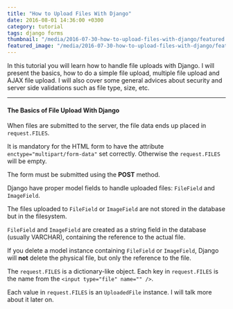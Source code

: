 ```yaml
---
title: "How to Upload Files With Django"
date: 2016-08-01 14:36:00 +0300
category: tutorial
tags: django forms
thumbnail: "/media/2016-07-30-how-to-upload-files-with-django/featured.jpg"
featured_image: "/media/2016-07-30-how-to-upload-files-with-django/featured.jpg"
---
```


In this tutorial you will learn how to handle file uploads with Django. I will present the basics, how to do a simple
file upload, multiple file upload and AJAX file upload. I will also cover some general advices about security and
server side validations such as file type, size, etc.

***

#### The Basics of File Upload With Django

When files are submitted to the server, the file data ends up placed in `request.FILES`.

It is mandatory for the HTML form to have the attribute `enctype="multipart/form-data"` set correctly. Otherwise the
`request.FILES` will be empty.

The form must be submitted using the **POST** method.

Django have proper model fields to handle uploaded files: `FileField` and `ImageField`.

The files uploaded to `FileField` or `ImageField` are not stored in the database but in the filesystem.

`FileField` and `ImageField` are created as a string field in the database (usually VARCHAR), containing the reference
to the actual file.

If you delete a model instance containing `FileField` or `ImageField`, Django will **not** delete the physical file,
but only the reference to the file.

The `request.FILES` is a dictionary-like object. Each key in `request.FILES` is the name from the `<input type="file" name="" />`.

Each value in `request.FILES` is an `UploadedFile` instance. I will talk more about it later on.